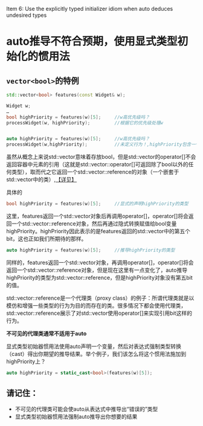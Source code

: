 Item 6: Use the explicitly typed initializer idiom when auto deduces undesired types

# auto推导不符合预期，使用显式类型初始化的惯用法

## `vector<bool>`的特例

```cpp
std::vector<bool> features(const Widget& w);

Widget w;
…
bool highPriority = features(w)[5];     //w高优先级吗？
processWidget(w, highPriority);         //根据它的优先级处理w


auto highPriority = features(w)[5];     //w高优先级吗？
processWidget(w,highPriority);          //未定义行为！,highPriority包含一个悬置指针！

```
虽然从概念上来说std::vector<bool>意味着存放bool，但是std::vector<bool>的operator[]不会返回容器中元素的引用（这就是std::vector::operator[]可返回除了bool以外的任何类型），取而代之它返回一个std::vector<bool>::reference的对象（一个嵌套于std::vector<bool>中的类）,[【详见】](https://en.cppreference.com/w/cpp/container/vector_bool)

具体的
```cpp
bool highPriority = features(w)[5];     //显式的声明highPriority的类型
```
这里，features返回一个std::vector<bool>对象后再调用operator[]，operator[]将会返回一个std::vector<bool>::reference对象，然后再通过隐式转换赋值给bool变量highPriority。highPriority因此表示的是features返回的std::vector<bool>中的第五个bit，这也正如我们所期待的那样。

```cpp
auto highPriority = features(w)[5];     //推导highPriority的类型
```
同样的，features返回一个std::vector<bool>对象，再调用operator[]，operator[]将会返回一个std::vector<bool>::reference对象，但是现在这里有一点变化了，auto推导highPriority的类型为std::vector<bool>::reference，但是highPriority对象没有第五bit的值。

std::vector<bool>::reference是一个代理类（proxy class）的例子：所谓代理类就是以模仿和增强一些类型的行为为目的而存在的类。很多情况下都会使用代理类，std::vector<bool>::reference展示了对std::vector<bool>使用operator[]来实现引用bit这样的行为。

**不可见的代理类通常不适用于auto**

显式类型初始器惯用法使用auto声明一个变量，然后对表达式强制类型转换（cast）得出你期望的推导结果。举个例子，我们该怎么将这个惯用法施加到highPriority上？
```cpp
auto highPriority = static_cast<bool>(features(w)[5]);
```

## 请记住：

* 不可见的代理类可能会使auto从表达式中推导出“错误的”类型
* 显式类型初始器惯用法强制auto推导出你想要的结果